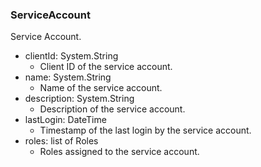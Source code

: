 ### ServiceAccount
Service Account.

- clientId: System.String
  - Client ID of the service account.
- name: System.String
  - Name of the service account.
- description: System.String
  - Description of the service account.
- lastLogin: DateTime
  - Timestamp of the last login by the service account.
- roles: list of Roles
  - Roles assigned to the service account.
